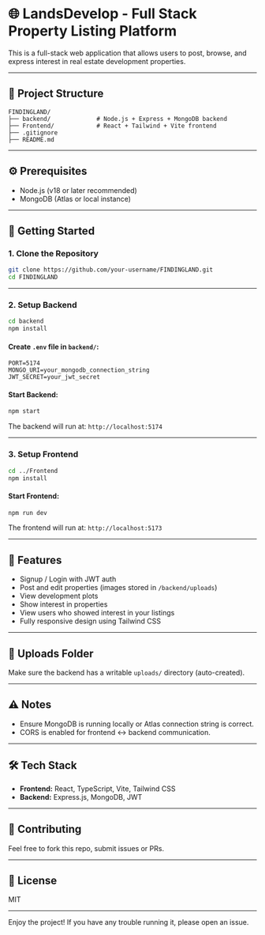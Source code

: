 # 🌐 LandsDevelop - Full Stack Property Listing Platform

This is a full-stack web application that allows users to post, browse, and express interest in real estate development properties.

---

## 📁 Project Structure

```
FINDINGLAND/
├── backend/             # Node.js + Express + MongoDB backend
├── Frontend/            # React + Tailwind + Vite frontend
├── .gitignore
├── README.md
```

---

## ⚙️ Prerequisites

- Node.js (v18 or later recommended)
- MongoDB (Atlas or local instance)

---

## 🚀 Getting Started

### 1. Clone the Repository
```bash
git clone https://github.com/your-username/FINDINGLAND.git
cd FINDINGLAND
```

---

### 2. Setup Backend
```bash
cd backend
npm install
```

#### Create `.env` file in `backend/`:
```env
PORT=5174
MONGO_URI=your_mongodb_connection_string
JWT_SECRET=your_jwt_secret
```

#### Start Backend:
```bash
npm start
```
The backend will run at: `http://localhost:5174`

---

### 3. Setup Frontend
```bash
cd ../Frontend
npm install
```

#### Start Frontend:
```bash
npm run dev
```
The frontend will run at: `http://localhost:5173`

---

## 📸 Features
- Signup / Login with JWT auth
- Post and edit properties (images stored in `/backend/uploads`)
- View development plots
- Show interest in properties
- View users who showed interest in your listings
- Fully responsive design using Tailwind CSS

---

## 📁 Uploads Folder
Make sure the backend has a writable `uploads/` directory (auto-created).

---

## ⚠️ Notes
- Ensure MongoDB is running locally or Atlas connection string is correct.
- CORS is enabled for frontend <-> backend communication.

---

## 🛠️ Tech Stack
- **Frontend:** React, TypeScript, Vite, Tailwind CSS
- **Backend:** Express.js, MongoDB, JWT

---

## 🤝 Contributing
Feel free to fork this repo, submit issues or PRs.

---

## 📄 License
MIT

---

Enjoy the project! If you have any trouble running it, please open an issue.

